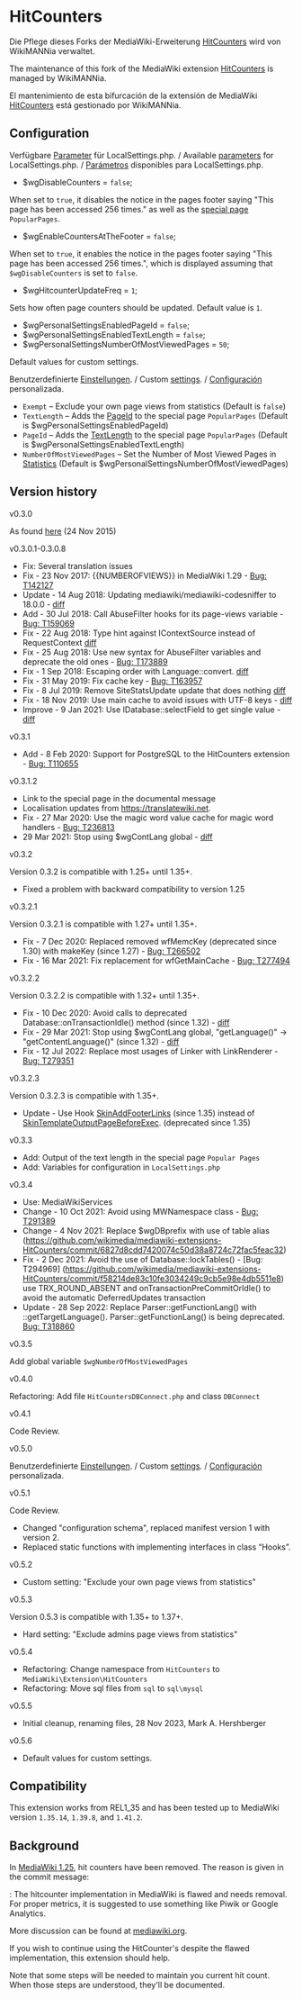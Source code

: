 # HitCounters

Die Pflege dieses Forks der MediaWiki-Erweiterung [HitCounters](https://www.mediawiki.org/wiki/Extension:HitCounters/de) wird von WikiMANNia verwaltet.

The maintenance of this fork of the MediaWiki extension [HitCounters](https://www.mediawiki.org/wiki/Extension:HitCounters) is managed by WikiMANNia.

El mantenimiento de esta bifurcación de la extensión de MediaWiki [HitCounters](https://www.mediawiki.org/wiki/Extension:HitCounters/es) está gestionado por WikiMANNia.

## Configuration

Verfügbare [Parameter](https://www.mediawiki.org/wiki/Template:Extension#parameters/de) für LocalSettings.php. / Available [parameters](https://www.mediawiki.org/wiki/Template:Extension#parameters) for LocalSettings.php. / [Parámetros](https://www.mediawiki.org/wiki/Template:Extension#parameters/es) disponibles para LocalSettings.php.

* $wgDisableCounters = `false`;

When set to `true`, it disables the notice in the pages footer saying "This page has been accessed 256 times." as well as the [special page](https://www.mediawiki.org/wiki/Manual:Special_pages) `PopularPages`.

* $wgEnableCountersAtTheFooter = `false`;

When set to `true`, it enables the notice in the pages footer saying "This page has been accessed 256 times.", which is displayed assuming that `$wgDisableCounters` is set to `false`.

* $wgHitcounterUpdateFreq = `1`;

Sets how often page counters should be updated. Default value is `1`.

* $wgPersonalSettingsEnabledPageId = `false`;
* $wgPersonalSettingsEnabledTextLength = `false`;
* $wgPersonalSettingsNumberOfMostViewedPages = `50`;

Default values for custom settings.

Benutzerdefinierte [Einstellungen](https://www.mediawiki.org/wiki/Help:Preferences/de). / Custom [settings](https://www.mediawiki.org/wiki/Help:Preferences). / [Configuración](https://www.mediawiki.org/wiki/Help:Preferences/es) personalizada.
* `Exempt`                         – Exclude your own page views from statistics (Default is `false`)
* `TextLength`                     – Adds the [PageId](https://www.mediawiki.org/wiki/Help:Page_ID) to the special page `PopularPages` (Default is $wgPersonalSettingsEnabledPageId)
* `PageId`                         – Adds the [TextLength](https://www.mediawiki.org/wiki/Manual:Page_table#page_len) to the special page `PopularPages` (Default is $wgPersonalSettingsEnabledTextLength)
* `NumberOfMostViewedPages`        – Set the Number of Most Viewed Pages in [Statistics](https://www.mediawiki.org/wiki/Special:Statistics) (Default is $wgPersonalSettingsNumberOfMostViewedPages)

## Version history

v0.3.0

As found [here](https://github.com/wikimedia/mediawiki-extensions-HitCounters/releases/tag/0.3) (24 Nov 2015)

v0.3.0.1-0.3.0.8

- Fix: Several translation issues
- Fix - 23 Nov 2017: {{NUMBEROFVIEWS}} in MediaWiki 1.29 - [Bug: T142127](https://github.com/wikimedia/mediawiki-extensions-HitCounters/commit/213b2c6e40b5ef332381c82655d3ce227ace5c71)
- Update - 14 Aug 2018: Updating mediawiki/mediawiki-codesniffer to 18.0.0 - [diff](https://github.com/wikimedia/mediawiki-extensions-HitCounters/commit/822140f6d96974f5051449837e7f46a771d5f6a5#diff-df7ea4e51a49240fd52f0adb1b2ad9b2e2c8af3ee6a843defd40fd270e69595b)
- Add - 30 Jul 2018: Call AbuseFilter hooks for its page-views variable - [Bug: T159069](https://github.com/wikimedia/mediawiki-extensions-HitCounters/commit/33adf8a130cb72e3c9c246bb0139adbc62527df7)
- Fix - 22 Aug 2018: Type hint against IContextSource instead of RequestContext [diff](https://github.com/wikimedia/mediawiki-extensions-HitCounters/commit/c0afb68eb2704e55508f1d0771432e0400a50dbd)
- Fix - 25 Aug 2018: Use new syntax for AbuseFilter variables and deprecate the old ones - [Bug: T173889](https://github.com/wikimedia/mediawiki-extensions-HitCounters/commit/a3fc5c057960d3229591dd8139d3d76cfd284604)
- Fix -  1 Sep 2018: Escaping order with Language::convert. [diff](https://github.com/wikimedia/mediawiki-extensions-HitCounters/commit/3befcbb027f12017195bd1cea373d984bd171bd5)
- Fix - 31 May 2019: Fix cache key - [Bug: T163957](https://github.com/wikimedia/mediawiki-extensions-HitCounters/commit/04c68575651b6899bf4029934a0a9017305be6a5)
- Fix -  8 Jul 2019: Remove SiteStatsUpdate update that does nothing [diff](https://github.com/wikimedia/mediawiki-extensions-HitCounters/commit/c1634b1f32cce89b908c01e074673e72b356a033)
- Fix - 18 Nov 2019: Use main cache to avoid issues with UTF-8 keys - [diff](https://github.com/wikimedia/mediawiki-extensions-HitCounters/commit/dcba24835d67d9260d11b7fb8d0a9a90de9eff16)
- Improve - 9 Jan 2021: Use IDatabase::selectField to get single value - [diff](https://github.com/wikimedia/mediawiki-extensions-HitCounters/commit/839568dfdf3eb0d4a15f5f00e90a53ca91285639)

v0.3.1

- Add -  8 Feb 2020: Support for PostgreSQL to the HitCounters extension - [Bug: T110655](https://github.com/wikimedia/mediawiki-extensions-HitCounters/commit/ac04330d4d416dab505f19b0766a0c8ec367034d)

v0.3.1.2

- Link to the special page in the documental message
- Localisation updates from https://translatewiki.net.
- Fix - 27 Mar 2020: Use the magic word value cache for magic word handlers - [Bug: T236813](https://github.com/wikimedia/mediawiki-extensions-HitCounters/commit/564f55661b8a44a4cf5a681078d2c4f95d2a2426)
- 29 Mar 2021: Stop using $wgContLang global - [diff](https://github.com/wikimedia/mediawiki-extensions-HitCounters/commit/35624f0b2d75f1896e38a81aeb77c696d87a2c0b)

v0.3.2

Version 0.3.2 is compatible with 1.25+ until 1.35+.

- Fixed a problem with backward compatibility to version 1.25

v0.3.2.1

Version 0.3.2.1 is compatible with 1.27+ until 1.35+.

- Fix -  7 Dec 2020: Replaced removed wfMemcKey (deprecated since 1.30) with makeKey (since 1.27) - [Bug: T266502](https://github.com/wikimedia/mediawiki-extensions-HitCounters/commit/d31e0b8fe417bea31275c8be47b54a6adc6c75cc)
- Fix - 16 Mar 2021: Fix replacement for wfGetMainCache - [Bug: T277494](https://github.com/wikimedia/mediawiki-extensions-HitCounters/commit/c4c98d3dea5887fd49b72a22ded7c54fade49a60)

v0.3.2.2

Version 0.3.2.2 is compatible with 1.32+ until 1.35+.

- Fix - 10 Dec 2020: Avoid calls to deprecated Database::onTransactionIdle() method (since 1.32) - [diff](https://github.com/wikimedia/mediawiki-extensions-HitCounters/commit/ba48ca56e9a271eeb14dd55a83dce8cd5e4e52ac)
- Fix - 29 Mar 2021: Stop using $wgContLang global, "getLanguage()" -> "getContentLanguage()" (since 1.32) - [diff](https://github.com/wikimedia/mediawiki-extensions-HitCounters/commit/35624f0b2d75f1896e38a81aeb77c696d87a2c0b)
- Fix - 12 Jul 2022: Replace most usages of Linker with LinkRenderer - [Bug: T279351](https://github.com/wikimedia/mediawiki-extensions-HitCounters/commit/6b3438c4ea33fa817097e6aeb44fc34c4a26f83b)

v0.3.2.3

Version 0.3.2.3 is compatible with 1.35+.

- Update - Use Hook [SkinAddFooterLinks](https://www.mediawiki.org/wiki/Manual:Hooks/SkinAddFooterLinks) (since 1.35) instead of [SkinTemplateOutputPageBeforeExec](https://www.mediawiki.org/wiki/Manual:Hooks/SkinTemplateOutputPageBeforeExec). (deprecated since 1.35)

v0.3.3

- Add: Output of the text length in the special page `Popular Pages`
- Add: Variables for configuration in `LocalSettings.php`

v0.3.4

- Use: MediaWikiServices
- Change - 10 Oct 2021: Avoid using MWNamespace class - [Bug: T291389](https://github.com/wikimedia/mediawiki-extensions-HitCounters/commit/d0f37b82b53368fc2bb50c2ff3ce29ba0b3b4cbc)
- Change -  4 Nov 2021: Replace $wgDBprefix with use of table alias (https://github.com/wikimedia/mediawiki-extensions-HitCounters/commit/6827d8cdd7420074c50d38a8724c72fac5feac32)
- Fix -  2 Dec 2021: Avoid the use of Database::lockTables() - [Bug: T294969] (https://github.com/wikimedia/mediawiki-extensions-HitCounters/commit/f58214de83c10fe3034249c9cb5e98e4db5511e8)
  use TRX_ROUND_ABSENT and onTransactionPreCommitOrIdle() to avoid the automatic DeferredUpdates transaction
- Update - 28 Sep 2022: Replace Parser::getFunctionLang() with ::getTargetLanguage(). Parser::getFunctionLang() is being deprecated. [Bug: T318860](https://github.com/wikimedia/mediawiki-extensions-HitCounters/commit/9af63d30b535efd4bc181736adee53dc70e53a3a)

v0.3.5

Add global variable `$wgNumberOfMostViewedPages`

v0.4.0

Refactoring: Add file `HitCountersDBConnect.php` and class `DBConnect`

v0.4.1

Code Review.

v0.5.0

Benutzerdefinierte [Einstellungen](https://www.mediawiki.org/wiki/Help:Preferences/de). / Custom [settings](https://www.mediawiki.org/wiki/Help:Preferences). / [Configuración](https://www.mediawiki.org/wiki/Help:Preferences/es) personalizada.

v0.5.1

Code Review.

- Changed "configuration schema", replaced manifest version 1 with version 2.
- Replaced static functions with implementing interfaces in class “Hooks”.

v0.5.2

- Custom setting: "Exclude your own page views from statistics"

v0.5.3

Version 0.5.3 is compatible with 1.35+ to 1.37+.

- Hard setting: "Exclude admins page views from statistics"

v0.5.4

- Refactoring: Change namespace from `HitCounters` to `MediaWiki\Extension\HitCounters`
- Refactoring: Move sql files from `sql` to `sql\mysql`

v0.5.5

- Initial cleanup, renaming files, 28 Nov 2023, Mark A. Hershberger

v0.5.6

- Default values for custom settings.

## Compatibility

This extension works from REL1_35 and has been tested up to MediaWiki version `1.35.14`, `1.39.8`, and `1.41.2`.

## Background

In [MediaWiki 1.25](https://gerrit.wikimedia.org/r/150699/), hit counters have been removed.  The reason is given in the commit message:

: The hitcounter implementation in MediaWiki is flawed and needs removal. For proper metrics, it is suggested to use something like Piwik or Google Analytics.

More discussion can be found at [mediawiki.org](https://www.mediawiki.org/wiki/RFC/Removing_hit_counters_from_MediaWiki_core).

If you wish to continue using the HitCounter's despite the flawed implementation, this extension should help.

Note that some steps will be needed to maintain you current hit count.  When those steps are understood, they'll be documented.
